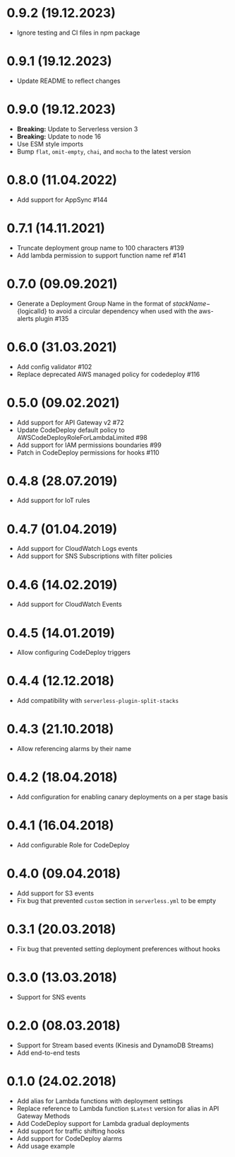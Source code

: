 # 0.9.2 (19.12.2023)
- Ignore testing and CI files in npm package

# 0.9.1 (19.12.2023)
- Update README to reflect changes

# 0.9.0 (19.12.2023)

- **Breaking:** Update to Serverless version 3
- **Breaking:** Update to node 16
- Use ESM style imports
- Bump `flat`, `omit-empty`, `chai`, and `mocha` to the latest version

# 0.8.0 (11.04.2022)
- Add support for AppSync #144

# 0.7.1 (14.11.2021)
- Truncate deployment group name to 100 characters #139
- Add lambda permission to support function name ref #141

# 0.7.0 (09.09.2021)
- Generate a Deployment Group Name in the format of ${stackName}-${logicalId} to avoid a circular dependency when used with the aws-alerts plugin #135

# 0.6.0 (31.03.2021)
- Add config validator #102
- Replace deprecated AWS managed policy for codedeploy #116

# 0.5.0 (09.02.2021)
- Add support for API Gateway v2 #72
- Update CodeDeploy default policy to AWSCodeDeployRoleForLambdaLimited #98
- Add support for IAM permissions boundaries #99
- Patch in CodeDeploy permissions for hooks #110

# 0.4.8 (28.07.2019)
- Add support for IoT rules

# 0.4.7 (01.04.2019)
- Add support for CloudWatch Logs events
- Add support for SNS Subscriptions with filter policies

# 0.4.6 (14.02.2019)
- Add support for CloudWatch Events

# 0.4.5 (14.01.2019)
- Allow configuring CodeDeploy triggers

# 0.4.4 (12.12.2018)
- Add compatibility with `serverless-plugin-split-stacks`

# 0.4.3 (21.10.2018)
- Allow referencing alarms by their name

# 0.4.2 (18.04.2018)
- Add configuration for enabling canary deployments on a per stage basis

# 0.4.1 (16.04.2018)
- Add configurable Role for CodeDeploy

# 0.4.0 (09.04.2018)
- Add support for S3 events
- Fix bug that prevented `custom` section in `serverless.yml` to be empty

# 0.3.1 (20.03.2018)
- Fix bug that prevented setting deployment preferences without hooks

# 0.3.0 (13.03.2018)
- Support for SNS events

# 0.2.0 (08.03.2018)
- Support for Stream based events (Kinesis and DynamoDB Streams)
- Add end-to-end tests

# 0.1.0 (24.02.2018)
- Add alias for Lambda functions with deployment settings
- Replace reference to Lambda function `$Latest` version for alias in API Gateway Methods
- Add CodeDeploy support for Lambda gradual deployments
- Add support for traffic shifting hooks
- Add support for CodeDeploy alarms
- Add usage example
